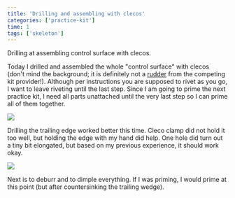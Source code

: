 ```yaml
---
title: 'Drilling and assembling with clecos'
categories: ['practice-kit']
time: 1
tags: ['skeleton']
---
```


Drilling at assembling control surface with clecos.

<!-- more -->

Today I drilled and assembled the whole "control surface" with clecos (don't mind the background; it is definitely not a [rudder](http://www.zenithair.com/stolch701/rudder.html) from the competing kit provider!). Although per instructions you are supposed to rivet as you go, I want to leave riveting until the last step. Since I am going to prime the next practice kit, I need all parts unattached until the very last step so I can prime all of them together.

![](0-practice-kit-clecoed.jpeg)

Drilling the trailing edge worked better this time. Cleco clamp did not hold it too well, but holding the edge with my hand did help. One hole did turn out a tiny bit elongated, but based on my previous experience, it should work okay.

![](1-elongated-hole.jpeg)

Next is to deburr and to dimple everything. If I was priming, I would prime at this point (but after countersinking the trailing wedge).
